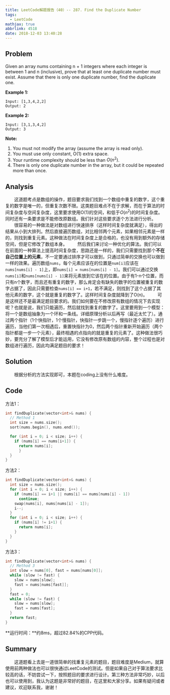 ```yaml
---
title: LeetCode解题报告（40）-- 287. Find the Duplicate Number
tags:
  - LeetCode
mathjax: true
abbrlink: 4518
date: 2018-12-03 13:40:28
---
```

## Problem
Given an array nums containing n + 1 integers where each integer is between 1 and n (inclusive), prove that at least one duplicate number must exist. Assume that there is only one duplicate number, find the duplicate one.
<!-- more -->

**Example 1:**
```
Input: [1,3,4,2,2]
Output: 2
```

**Example 2:**
```
Input: [3,1,3,4,2]
Output: 3
```

**Note:**
  1. You must not modify the array (assume the array is read only).
  2. You must use only constant, O(1) extra space.
  3. Your runtime complexity should be less than $O(n^2)$.
  4. There is only one duplicate number in the array, but it could be repeated more than once.

## Analysis
&emsp;&emsp;这道题考点是数组的操作，题目要求我们找到一个数组中重复的数字，这个重复的数字是唯一的，但重复次数不限。这类题目难点不在于求解，而在于算法的时间复杂度与空间复杂度，这里要求使用O(1)的空间，和低于$O(n^2)$的时间复杂度。同时还有一条要求是不能修改原数组。我们针对这些要求逐个方法进行分析。
&emsp;&emsp;很容易的一种做法是对数组进行快速排序（这样时间复杂度就满足），得出的结果从小到大排列。然后直接遍历数组，对比相邻两个元素，如果相邻元素是一样的，则找到重复元素。这种做法在时间复杂度上是合格的，也没有用到额外的存储空间，但是它修改了数组本身。
&emsp;&emsp;然后我们来讨论一种优化的算法。我们可以在前面的一种算法上提高时间复杂度，思路还是一样的，我们只需要找到那个**不在自己位置上的元素**，不一定要通过排序才可以做到，只通过简单的交换也可以做到一样的效果。遍历数组`nums`，每个元素应该在的位置是`num[i]`应该在`nums[nums[i] - 1]`上，即`nums[i] = nums[nums[i] - 1]`。我们可以通过交换`nums[i]`和`nums[nums[i] - 1]`来将元素放到它该在的位置。由于有1-n个位置，而只有n个数字，而且还有重复的数字，那么肯定会有缺失的数字的位置被重复的数字占据了，因此只需要检查`nums[i] == i+1`，若不满足，则找到了这个占据了其他元素的数字，这个就是重复的数字了。这样时间复杂度就降到了O(n)。
&emsp;&emsp;可是这样还不是最满足题目要求的。我们如何要在不修改原有数组的情况下去实现呢？也就是说，我们只能遍历，然后就找到重复的数字了。这里要用到一个模型：将一个是数组抽象为一个环和一条线。详细原理分析以后再写（最近太忙了）。通过两个指针（1个快指针，1个慢指针，快指针一步跳一个，慢指针逐个遍历）进行遍历，当他们第一次相遇后，重置快指针为0，然后两个指针重新开始遍历（两个指针都是一步一个元素），最终相遇的点指向的就是重复的元素了。这种做法很巧妙，要充分了解了模型后才能运用，它没有修改原有数组的内容，整个过程也是对数组进行遍历，因此均满足题目的要求！

## Solution
&emsp;&emsp;根据分析的方法实现即可，本题在coding上没有什么难度。

## Code
方法1：
```C++
int findDuplicate(vector<int>& nums) {
  // Method 1
  int size = nums.size();
  sort(nums.begin(), nums.end());

  for (int i = 0; i < size; i++) {
    if (nums[i] == nums[i+1]) {
      return nums[i];
      }
  }
}
```

方法2：
```C++
int findDuplicate(vector<int>& nums) {
  int size = nums.size();
  for (int i = 0; i < size; i++) {
    if (nums[i] == i+1 || nums[i] == nums[nums[i] - 1])
      continue;
    swap(nums[i], nums[nums[i] - 1]);
    i--;
  }
  for (int i = 0; i < size; i++) {
    if (nums[i] != i+1) {
      return nums[i];
    }
  }
}
```

方法3：
```C++
int findDuplicate(vector<int>& nums) {
  // Method 3
  int slow = nums[0], fast = nums[nums[0]];
  while (slow != fast) {
    slow = nums[slow];
    fast = nums[nums[fast]];
  }
  fast = 0;
  while (slow != fast) {
    slow = nums[slow];
    fast = nums[fast];
  }
  return fast;
}
```

**运行时间：**约8ms，超过82.84%的CPP代码。

## Summary
&emsp;&emsp;这道题看上去是一道很简单的找重复元素的题目，题目难度是Medium，就算使用前两种做法也可以很快通过LeetCode的测试。但是如果自己对于算法要求比较高的话，不妨尝试一下，按照题目的要求进行设计。第三种方法非常巧妙，以后也可以使用到，我认为这题是非常好的题目，在这里和大家分享。如果有疑问或者建议，欢迎联系我，谢谢！
